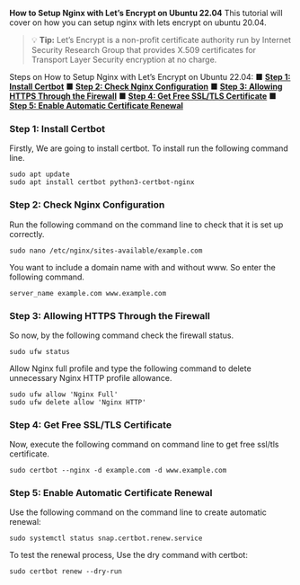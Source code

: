 **How to Setup Nginx with Let’s Encrypt on Ubuntu 22.04**
This tutorial will cover on how you can setup nginx with lets encrypt on ubuntu 20.04.

> :bulb: **Tip:** Let’s Encrypt is a non-profit certificate authority run by Internet Security Research Group that provides X.509 certificates for Transport Layer Security encryption at no charge.

Steps on How to Setup Nginx with Let’s Encrypt on Ubuntu 22.04:
■ **[Step 1: Install Certbot]()**
■ **[Step 2: Check Nginx Configuration]()**
■ **[Step 3: Allowing HTTPS Through the Firewall]()**
■ **[Step 4: Get Free SSL/TLS Certificate]()**
■ **[Step 5: Enable Automatic Certificate Renewal]()**

### Step 1: Install Certbot ###
Firstly, We are going to install certbot. To install run the following command line.

```
sudo apt update
sudo apt install certbot python3-certbot-nginx
```

### Step 2: Check Nginx Configuration ###
Run the following command on the command line to check that it is set up correctly.

```
sudo nano /etc/nginx/sites-available/example.com
```

You want to include a domain name with and without www. So enter the following command.


```
server_name example.com www.example.com
```

### Step 3: Allowing HTTPS Through the Firewall ###
So now, by the following command check the firewall status.

```
sudo ufw status
```

Allow Nginx full profile and type the following command to delete unnecessary Nginx HTTP profile allowance.

```
sudo ufw allow 'Nginx Full'
sudo ufw delete allow 'Nginx HTTP'
```

### Step 4: Get Free SSL/TLS Certificate ###
Now, execute the following command on command line to get free ssl/tls certificate.

```
sudo certbot --nginx -d example.com -d www.example.com
```

### Step 5: Enable Automatic Certificate Renewal ###
Use the following command on the command line to create automatic renewal:

```
sudo systemctl status snap.certbot.renew.service
```

To test the renewal process, Use the dry command with certbot:

```
sudo certbot renew --dry-run
```
